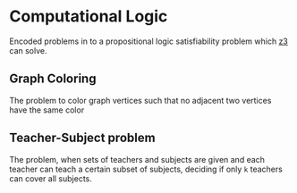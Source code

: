 Computational Logic
===  
Encoded problems in to a propositional logic satisfiability problem which [z3](https://github.com/Z3Prover/z3) can solve.  

Graph Coloring
---  
The problem to color graph vertices such that no adjacent two vertices have the same color   

Teacher-Subject problem
---  
The problem, when sets of teachers and subjects are given and each teacher can teach a certain subset of subjects, deciding if only ```k``` teachers can cover all subjects.  
